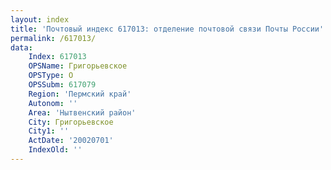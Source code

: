 ```yaml
---
layout: index
title: 'Почтовый индекс 617013: отделение почтовой связи Почты России'
permalink: /617013/
data:
    Index: 617013
    OPSName: Григорьевское
    OPSType: О
    OPSSubm: 617079
    Region: 'Пермский край'
    Autonom: ''
    Area: 'Нытвенский район'
    City: Григорьевское
    City1: ''
    ActDate: '20020701'
    IndexOld: ''
---
```


